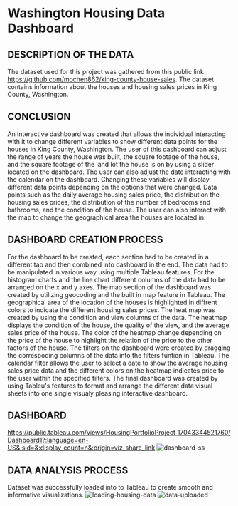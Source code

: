 # Washington Housing Data Dashboard

## DESCRIPTION OF THE DATA
The dataset used for this project was gathered from this public link https://github.com/mochen862/king-county-house-sales. The dataset contains information about the houses and housing sales prices in King County, Washington.

## CONCLUSION
An interactive dashboard was created that allows the individual interacting with it to change different variables to show different data points for the houses in King County, Washington. The user of this dashboard can adjust the range of years the house was built, the square footage of the house, and the square footage of the land lot the house is on by using a slider located on the dashboard. The user can also adjust the date interacting with the calendar on the dashboard. Changing these variables will display different data points depending on the options that were changed. Data points such as the daily average housing sales price, the distribution the housing sales prices, the distribution of the number of bedrooms and bathrooms, and the condition of the house. The user can also interact with the map to change the geographical area the houses are located in.

## DASHBOARD CREATION PROCESS
For the dashboard to be created, each section had to be created in a different tab and then combined into dashboard in the end. The data had to be manipulated in various way using multiple Tableau features. For the histogram charts and the line chart
different columns of the data had to be arranged on the x and y axes. The map section of the dashboard was created by utilizing geocoding and the built in map feature in Tableau. The geographical area of the location of the houses is highlighted in diffrent colors to indicate the different housing sales prices. The heat map was created by using the condition and view columns of the data. The heatmap displays the condition of the house, the quality of the view, and the average sales price of the house. The color of the heatmap change depending on the price of the house to highlight the relation of the price to the other factors of the house. The filters on the dashboard were created by dragging the correspoding columns of the data into the filters funtion in Tableau. The calendar filter allows the user to select a date to show the average housing sales price data and the different colors on the heatmap indicates price to the user within the specified filters. The final dashboard was created by using Tableu's features to format and arrange the different data visual sheets into one single visualy pleasing interactive dashboard.

## DASHBOARD
https://public.tableau.com/views/HousingPortfolioProject_17043344521760/Dashboard1?:language=en-US&:sid=&:display_count=n&:origin=viz_share_link
![dashboard-ss](https://github.com/dwhite256/Washington-Housing-Data-Dashboard/assets/170587320/97b7a2c5-f3ba-4e0d-93b1-23245dcf6a28)

## DATA ANALYSIS PROCESS 
Dataset was successfully loaded into to Tableau to create smooth and informative visualizations.
![loading-housing-data](https://github.com/dwhite256/Washington-Housing-Data-Dashboard/assets/170587320/ccb91d02-853b-4062-a62c-2fda055a03a0)
![data-uploaded](https://github.com/dwhite256/Washington-Housing-Data-Dashboard/assets/170587320/52987832-d04e-4f33-8ac0-242698637ddf)




 
